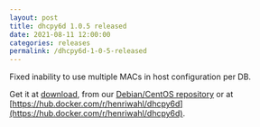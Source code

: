 ```yaml
---
layout: post
title: dhcpy6d 1.0.5 released
date: 2021-08-11 12:00:00
categories: releases
permalink: /dhcpy6d-1-0-5-released
---
```


Fixed inability to use multiple MACs in host configuration per DB.

Get it at [download](/download), from our [Debian/CentOS repository](/debian-and-redhat-centos-stable-repositories-available) or at [https://hub.docker.com/r/henriwahl/dhcpy6d](https://hub.docker.com/r/henriwahl/dhcpy6d).



